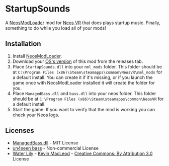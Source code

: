 # StartupSounds 

A [NeosModLoader](https://github.com/zkxs/NeosModLoader) mod for [Neos VR](https://neos.com/) that does plays startup music. Finally, something to do while you load all of your mods!

## Installation
1. Install [NeosModLoader](https://github.com/zkxs/NeosModLoader).
1. Download your [OS's version]() of this mod from the releases tab.
1. Place `StartupSounds.dll` into your `nml_mods` folder. This folder should be at `C:\Program Files (x86)\Steam\steamapps\common\NeosVR\nml_mods` for a default install. You can create it if it's missing, or if you launch the game once with NeosModLoader installed it will create the folder for you.
1. Place `ManagedBass.dll` and `bass.dll` into your neos folder. This folder should be at `C:\Program Files (x86)\Steam\steamapps\common\NeosVR` for a default install.
1. Start the game. If you want to verify that the mod is working you can check your Neos logs.

## Licenses
- [ManagedBass.dll](https://github.com/ManagedBass/ManagedBass) - MIT License
- [un4seen bass](http://www.un4seen.com/) - Non-commercial License
- [Water Lily](https://www.youtube.com/watch?v=kPiCIrrH3xM&list=PLx53r85FKaLyGUec4f9LJUXuCfrFRUV15&index=69)  - [Kevin MacLeod](incompetech.com) - [Creative Commons: By Attribution 3.0](http://creativecommons.org/licenses/by/3.0/) License
